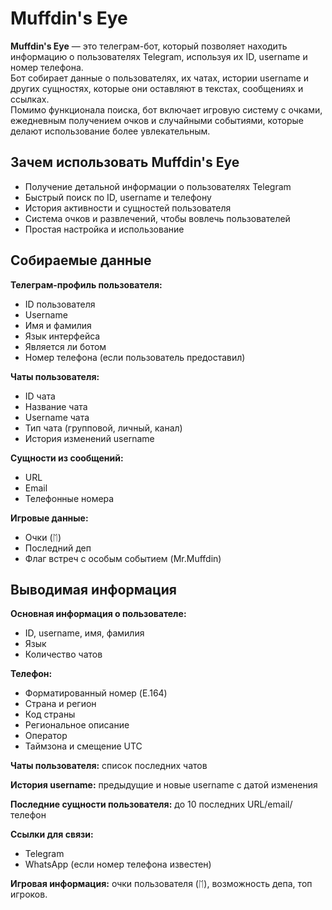 # Muffdin's Eye

**Muffdin's Eye** — это телеграм-бот, который позволяет находить информацию о пользователях Telegram, используя их ID, username и номер телефона.  
Бот собирает данные о пользователях, их чатах, истории username и других сущностях, которые они оставляют в текстах, сообщениях и ссылках.  
Помимо функционала поиска, бот включает игровую систему с очками, ежедневным получением очков и случайными событиями, которые делают использование более увлекательным.

## Зачем использовать Muffdin's Eye
- Получение детальной информации о пользователях Telegram
- Быстрый поиск по ID, username и телефону
- История активности и сущностей пользователя
- Система очков и развлечений, чтобы вовлечь пользователей
- Простая настройка и использование

## **Собираемые данные**

**Телеграм-профиль пользователя:**
- ID пользователя
- Username
- Имя и фамилия
- Язык интерфейса
- Является ли ботом
- Номер телефона (если пользователь предоставил)

**Чаты пользователя:**
- ID чата
- Название чата
- Username чата
- Тип чата (групповой, личный, канал)
- История изменений username

**Сущности из сообщений:**
- URL
- Email
- Телефонные номера

**Игровые данные:**
- Очки (ᛖ)
- Последний деп
- Флаг встреч с особым событием (Mr.Muffdin)

## **Выводимая информация**

**Основная информация о пользователе:**
- ID, username, имя, фамилия
- Язык
- Количество чатов

**Телефон:**
- Форматированный номер (E.164)
- Страна и регион
- Код страны
- Региональное описание
- Оператор
- Таймзона и смещение UTC

**Чаты пользователя:** список последних чатов

**История username:** предыдущие и новые username с датой изменения

**Последние сущности пользователя:** до 10 последних URL/email/телефон

**Ссылки для связи:**
- Telegram
- WhatsApp (если номер телефона известен)

**Игровая информация:** очки пользователя (ᛖ), возможность депа, топ игроков.
